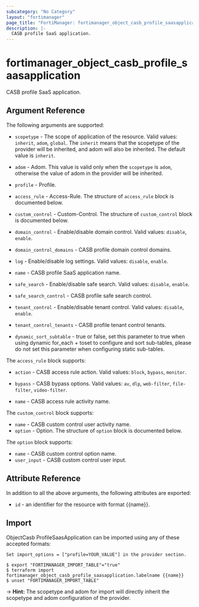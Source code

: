 ```yaml
---
subcategory: "No Category"
layout: "fortimanager"
page_title: "FortiManager: fortimanager_object_casb_profile_saasapplication"
description: |-
  CASB profile SaaS application.
---
```


# fortimanager_object_casb_profile_saasapplication
CASB profile SaaS application.

## Argument Reference


The following arguments are supported:

* `scopetype` - The scope of application of the resource. Valid values: `inherit`, `adom`, `global`. The `inherit` means that the scopetype of the provider will be inherited, and adom will also be inherited. The default value is `inherit`.
* `adom` - Adom. This value is valid only when the `scopetype` is `adom`, otherwise the value of adom in the provider will be inherited.
* `profile` - Profile.

* `access_rule` - Access-Rule. The structure of `access_rule` block is documented below.
* `custom_control` - Custom-Control. The structure of `custom_control` block is documented below.
* `domain_control` - Enable/disable domain control. Valid values: `disable`, `enable`.

* `domain_control_domains` - CASB profile domain control domains.
* `log` - Enable/disable log settings. Valid values: `disable`, `enable`.

* `name` - CASB profile SaaS application name.
* `safe_search` - Enable/disable safe search. Valid values: `disable`, `enable`.

* `safe_search_control` - CASB profile safe search control.
* `tenant_control` - Enable/disable tenant control. Valid values: `disable`, `enable`.

* `tenant_control_tenants` - CASB profile tenant control tenants.
* `dynamic_sort_subtable` - true or false, set this parameter to true when using dynamic for_each + toset to configure and sort sub-tables, please do not set this parameter when configuring static sub-tables.

The `access_rule` block supports:

* `action` - CASB access rule action. Valid values: `block`, `bypass`, `monitor`.

* `bypass` - CASB bypass options. Valid values: `av`, `dlp`, `web-filter`, `file-filter`, `video-filter`.

* `name` - CASB access rule activity name.

The `custom_control` block supports:

* `name` - CASB custom control user activity name.
* `option` - Option. The structure of `option` block is documented below.

The `option` block supports:

* `name` - CASB custom control option name.
* `user_input` - CASB custom control user input.


## Attribute Reference

In addition to all the above arguments, the following attributes are exported:
* `id` - an identifier for the resource with format {{name}}.

## Import

ObjectCasb ProfileSaasApplication can be imported using any of these accepted formats:
```
Set import_options = ["profile=YOUR_VALUE"] in the provider section.

$ export "FORTIMANAGER_IMPORT_TABLE"="true"
$ terraform import fortimanager_object_casb_profile_saasapplication.labelname {{name}}
$ unset "FORTIMANAGER_IMPORT_TABLE"
```
-> **Hint:** The scopetype and adom for import will directly inherit the scopetype and adom configuration of the provider.
